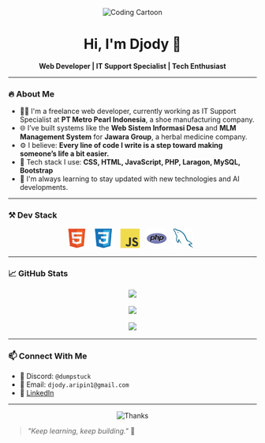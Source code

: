 <p align="center">
  <img src="https://media.giphy.com/media/qgQUggAC3Pfv687qPC/giphy.gif" alt="Coding Cartoon" width="200" />
</p>

<h1 align="center">Hi, I'm Djody 👋</h1>
<p align="center">
  <strong>Web Developer | IT Support Specialist | Tech Enthusiast</strong>
</p>

---

### 🔥 About Me

- 🧑‍💻 I'm a freelance web developer, currently working as IT Support Specialist at **PT Metro Pearl Indonesia**, a shoe manufacturing company.  
- 🌐 I’ve built systems like the **Web Sistem Informasi Desa** and **MLM Management System** for **Jawara Group**, a herbal medicine company.
- ⚙️ I believe: **Every line of code I write is a step toward making someone’s life a bit easier.**
- 💬 Tech stack I use: **CSS, HTML, JavaScript, PHP, Laragon, MySQL, Bootstrap**
- 🚀 I'm always learning to stay updated with new technologies and AI developments.

---

### ⚒️ Dev Stack

<p align="center">
  <img src="https://raw.githubusercontent.com/devicons/devicon/master/icons/html5/html5-original.svg" width="40" style="margin-right:10px;" />
  <img src="https://raw.githubusercontent.com/devicons/devicon/master/icons/css3/css3-original.svg" width="40" style="margin-right:10px;" />
  <img src="https://raw.githubusercontent.com/devicons/devicon/master/icons/javascript/javascript-original.svg" width="40" style="margin-right:10px;" />
  <img src="https://raw.githubusercontent.com/devicons/devicon/master/icons/php/php-original.svg" width="40" style="margin-right:10px;" />
  <img src="https://raw.githubusercontent.com/devicons/devicon/master/icons/mysql/mysql-original.svg" width="40" style="margin-right:10px;" />
</p>




---

### 📈 GitHub Stats

<p align="center">
  <img src="https://github-readme-streak-stats.herokuapp.com/?user=Djodyyy&theme=tokyonight" width="400" />
</p>

<p align="center">
  <img src="https://github-readme-stats.vercel.app/api?username=Djodyyy&show_icons=true&theme=tokyonight" width="400" />
</p>

<p align="center">
  <img src="https://github-readme-stats.vercel.app/api/top-langs/?username=Djodyyy&layout=compact&theme=tokyonight" width="300" />
</p>

---

### 📫 Connect With Me

- 💬 Discord: `@dumpstuck`
- 📧 Email: `djody.aripin1@gmail.com`
- 💼 [LinkedIn](https://www.linkedin.com/in/djody-rizaldi-arifin-101b94299/)

---

<p align="center">
  <img src="https://media.giphy.com/media/11JTxkrmq4bGE0/giphy.gif" width="150" alt="Thanks" />
</p>

> _"Keep learning, keep building."_ 🚀
